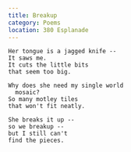 ```yaml
---
title: Breakup
category: Poems
location: 380 Esplanade
---
```


    Her tongue is a jagged knife --
    It saws me.
    It cuts the little bits
    that seem too big.

    Why does she need my single world
      mosaic?
    So many motley tiles
    that won't fit neatly.

    She breaks it up --
    so we breakup --
    but I still can't
    find the pieces.


